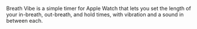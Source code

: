 Breath Vibe is a simple timer for Apple Watch that lets you set the length of your in-breath, out-breath, and hold times, with vibration and a sound in between each.
